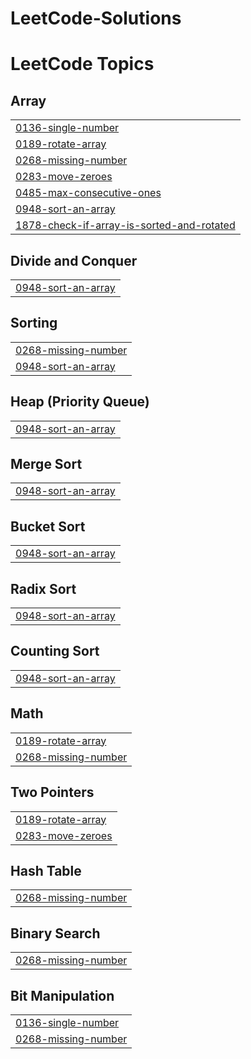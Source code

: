 # LeetCode-Solutions
<!---LeetCode Topics Start-->
# LeetCode Topics
## Array
|  |
| ------- |
| [0136-single-number](https://github.com/dakshjain2005/LeetCode-Solutions/tree/master/0136-single-number) |
| [0189-rotate-array](https://github.com/dakshjain2005/LeetCode-Solutions/tree/master/0189-rotate-array) |
| [0268-missing-number](https://github.com/dakshjain2005/LeetCode-Solutions/tree/master/0268-missing-number) |
| [0283-move-zeroes](https://github.com/dakshjain2005/LeetCode-Solutions/tree/master/0283-move-zeroes) |
| [0485-max-consecutive-ones](https://github.com/dakshjain2005/LeetCode-Solutions/tree/master/0485-max-consecutive-ones) |
| [0948-sort-an-array](https://github.com/dakshjain2005/LeetCode-Solutions/tree/master/0948-sort-an-array) |
| [1878-check-if-array-is-sorted-and-rotated](https://github.com/dakshjain2005/LeetCode-Solutions/tree/master/1878-check-if-array-is-sorted-and-rotated) |
## Divide and Conquer
|  |
| ------- |
| [0948-sort-an-array](https://github.com/dakshjain2005/LeetCode-Solutions/tree/master/0948-sort-an-array) |
## Sorting
|  |
| ------- |
| [0268-missing-number](https://github.com/dakshjain2005/LeetCode-Solutions/tree/master/0268-missing-number) |
| [0948-sort-an-array](https://github.com/dakshjain2005/LeetCode-Solutions/tree/master/0948-sort-an-array) |
## Heap (Priority Queue)
|  |
| ------- |
| [0948-sort-an-array](https://github.com/dakshjain2005/LeetCode-Solutions/tree/master/0948-sort-an-array) |
## Merge Sort
|  |
| ------- |
| [0948-sort-an-array](https://github.com/dakshjain2005/LeetCode-Solutions/tree/master/0948-sort-an-array) |
## Bucket Sort
|  |
| ------- |
| [0948-sort-an-array](https://github.com/dakshjain2005/LeetCode-Solutions/tree/master/0948-sort-an-array) |
## Radix Sort
|  |
| ------- |
| [0948-sort-an-array](https://github.com/dakshjain2005/LeetCode-Solutions/tree/master/0948-sort-an-array) |
## Counting Sort
|  |
| ------- |
| [0948-sort-an-array](https://github.com/dakshjain2005/LeetCode-Solutions/tree/master/0948-sort-an-array) |
## Math
|  |
| ------- |
| [0189-rotate-array](https://github.com/dakshjain2005/LeetCode-Solutions/tree/master/0189-rotate-array) |
| [0268-missing-number](https://github.com/dakshjain2005/LeetCode-Solutions/tree/master/0268-missing-number) |
## Two Pointers
|  |
| ------- |
| [0189-rotate-array](https://github.com/dakshjain2005/LeetCode-Solutions/tree/master/0189-rotate-array) |
| [0283-move-zeroes](https://github.com/dakshjain2005/LeetCode-Solutions/tree/master/0283-move-zeroes) |
## Hash Table
|  |
| ------- |
| [0268-missing-number](https://github.com/dakshjain2005/LeetCode-Solutions/tree/master/0268-missing-number) |
## Binary Search
|  |
| ------- |
| [0268-missing-number](https://github.com/dakshjain2005/LeetCode-Solutions/tree/master/0268-missing-number) |
## Bit Manipulation
|  |
| ------- |
| [0136-single-number](https://github.com/dakshjain2005/LeetCode-Solutions/tree/master/0136-single-number) |
| [0268-missing-number](https://github.com/dakshjain2005/LeetCode-Solutions/tree/master/0268-missing-number) |
<!---LeetCode Topics End-->